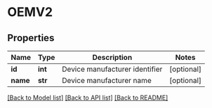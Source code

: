 # OEMV2

## Properties
Name | Type | Description | Notes
------------ | ------------- | ------------- | -------------
**id** | **int** | Device manufacturer identifier | [optional] 
**name** | **str** | Device manufacturer name | [optional] 

[[Back to Model list]](../README.md#documentation-for-models) [[Back to API list]](../README.md#documentation-for-api-endpoints) [[Back to README]](../README.md)


